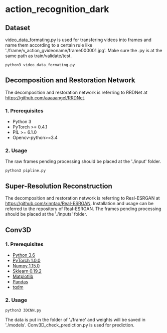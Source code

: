 # action_recognition_dark

## Dataset
video_data_formating.py is used for transfering videos into frames and name them according to a certain rule like './frame/v_action_gvideoname/frame000001.jpg'. Make sure the .py is at the same path as train/validate/test.

```Cmd
python3 video_data_formating.py
```

## Decomposition and Restoration Network 
The decomposition and restoration network is referring to RRDNet at https://github.com/aaaaangel/RRDNet. 

### 1. Prerequisites

* Python 3
* PyTorch >= 0.4.1
* PIL >= 6.1.0
* Opencv-python>=3.4

### 2. Usage
The raw frames pending processing should be placed at the './input' folder.

```Cmd
python3 pipline.py
```


## Super-Resolution Reconstruction
The decomposition and restoration network is referring to Resl-ESRGAN at https://github.com/xinntao/Real-ESRGAN. Installation and usage can be referred to the repository of Real-ESRGAN. The frames pending processing should be placed at the './inputs' folder.


## Conv3D

### 1. Prerequisites

- [Python 3.6](https://www.python.org/)
- [PyTorch 1.0.0](https://pytorch.org/)
- [Numpy 1.15.0](http://www.numpy.org/)
- [Sklearn 0.19.2](https://scikit-learn.org/stable/)
- [Matplotlib](https://matplotlib.org/)
- [Pandas](https://pandas.pydata.org/)
- [tqdm](https://github.com/tqdm/tqdm)

### 2. Usage

```Cmd
python3 3DCNN.py
```

The data is put in the folder of './frame' and weights will be saved in './models'. Conv3D_check_prediction.py is used for prediction.
